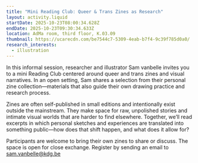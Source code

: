 ```yaml
---
title: "Mini Reading Club: Queer & Trans Zines as Research"
layout: activity.liquid
startDate: 2025-10-23T08:00:34.628Z
endDate: 2025-10-23T09:30:34.633Z
location: AdMa room, third floor, K.03.09
thumbnail: https://ucarecdn.com/be7544c7-5309-4eab-b7f4-9c39f785d0a0/
research_interests:
  - illustration
---
```

In this  informal session, researcher and illustrator Sam vanbelle invites you to a mini Reading Club centered around queer and trans zines and visual narratives. In an open setting, Sam shares a selection from their personal zine collection—materials that also guide their own drawing practice and research process.

Zines are often self-published in small editions and intentionally exist outside the mainstream. They make space for raw, unpolished stories and intimate visual worlds that are harder to find elsewhere. Together, we’ll read excerpts in which personal sketches and experiences are translated into something public—how does that shift happen, and what does it allow for?

Participants are welcome to bring their own zines to share or discuss. The space is open for close exchange. Register by sending an email to sam.vanbelle@kdg.be